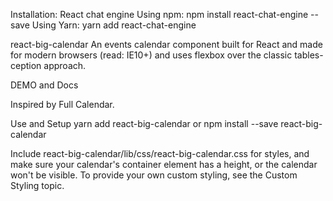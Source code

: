 
Installation: React chat engine
Using npm: npm install react-chat-engine --save
Using Yarn: yarn add react-chat-engine

react-big-calendar
An events calendar component built for React and made for modern browsers (read: IE10+) and uses flexbox over the classic tables-ception approach.

DEMO and Docs

Inspired by Full Calendar.

Use and Setup
yarn add react-big-calendar or npm install --save react-big-calendar

Include react-big-calendar/lib/css/react-big-calendar.css for styles, and make sure your calendar's container element has a height, or the calendar won't be visible. To provide your own custom styling, see the Custom Styling topic.





